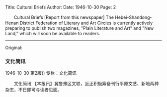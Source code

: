 Title: Cultural Briefs
Author:
Date: 1946-10-30
Page: 2

　　Cultural Briefs
    [Report from this newspaper] The Hebei-Shandong-Henan District Federation of Literary and Art Circles is currently actively preparing to publish two magazines, "Plain Literature and Art" and "New Land," which will soon be available to readers.



<hr /> 

Original: 


### 文化简讯

1946-10-30
第2版()
专栏：文化简讯

　　文化简讯
    【本报讯】冀鲁豫区文联，近正积极筹备刊行平原文艺、新地两种杂志，不日即可与读者见面。

